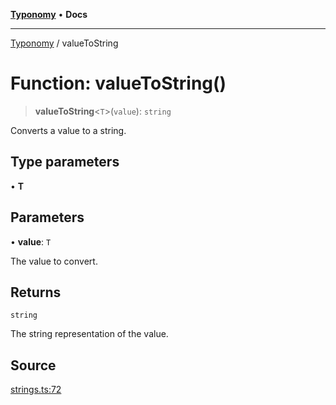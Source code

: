 [**Typonomy**](../README.md) • **Docs**

***

[Typonomy](../globals.md) / valueToString

# Function: valueToString()

> **valueToString**\<`T`\>(`value`): `string`

Converts a value to a string.

## Type parameters

• **T**

## Parameters

• **value**: `T`

The value to convert.

## Returns

`string`

The string representation of the value.

## Source

[strings.ts:72](https://github.com/softcraft-development/typonomy/blob/eea886e2cab97560257369acf8e7d17e5016c6e5/src/strings.ts#L72)
